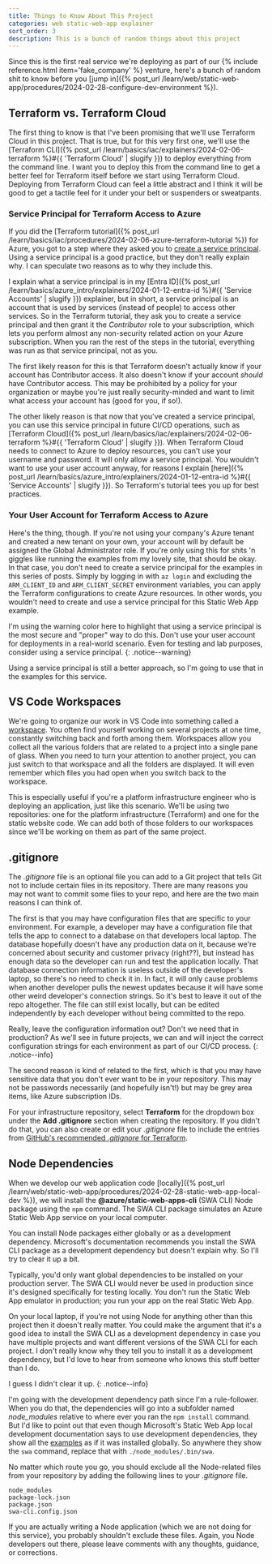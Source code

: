 ```yaml
---
title: Things to Know About This Project
categories: web static-web-app explainer
sort_order: 3
description: This is a bunch of random things about this project
---
```

Since this is the first real service we're deploying as part of our {% include reference.html item='fake_company' %} venture, here's a bunch of random shit to know before you [jump in]({% post_url /learn/web/static-web-app/procedures/2024-02-28-configure-dev-environment %}).<!--more-->

## Terraform vs. Terraform Cloud

The first thing to know is that I've been promising that we'll use Terraform Cloud in this project. That is true, but for this very first one, we'll use the [Terraform CLI]({% post_url /learn/basics/iac/explainers/2024-02-06-terraform %}#{{ 'Terraform Cloud' | slugify }}) to deploy everything from the command line. I want you to deploy this from the command line to get a better feel for Terraform itself before we start using Terraform Cloud. Deploying from Terraform Cloud can feel a little abstract and I think it will be good to get a tactile feel for it under your belt or suspenders or sweatpants.

### Service Principal for Terraform Access to Azure

If you did the [Terraform tutorial]({% post_url /learn/basics/iac/procedures/2024-02-06-azure-terraform-tutorial %}) for Azure, you got to a step where they asked you to [create a service principal](https://developer.hashicorp.com/terraform/tutorials/azure-get-started/azure-build#create-a-service-principal). Using a service principal is a good practice, but they don't really explain why. I can speculate two reasons as to why they include this.

I explain what a service principal is in my [Entra ID]({% post_url /learn/basics/azure_intro/explainers/2024-01-12-entra-id %}#{{ 'Service Accounts' | slugify }}) explainer, but in short, a service principal is an account that is used by services (instead of people) to access other services. So in the Terraform tutorial, they ask you to create a service principal and then grant it the *Contributor* role to your subscription, which lets you perform almost any non-security related action on your Azure subscription. When you ran the rest of the steps in the tutorial, everything was run as that service principal, not as you.

The first likely reason for this is that Terraform doesn't actually know if your account has Contributor access. It also doesn't know if your account *should* have Contributor access. This may be prohibited by a policy for your organization or maybe you're just really security-minded and want to limit what access your account has (good for you, if so!).

The other likely reason is that now that you've created a service principal, you can use this service principal in future CI/CD operations, such as [Terraform Cloud]({% post_url /learn/basics/iac/explainers/2024-02-06-terraform %}#{{ 'Terraform Cloud' | slugify }}). When Terraform Cloud needs to connect to Azure to deploy resources, you can't use your username and password. It will only allow a service principal. You wouldn't want to use your user account anyway, for reasons I explain [here]({% post_url /learn/basics/azure_intro/explainers/2024-01-12-entra-id %}#{{ 'Service Accounts' | slugify }}). So Terraform's tutorial tees you up for best practices.

### Your User Account for Terraform Access to Azure

Here's the thing, though. If you're not using your company's Azure tenant and created a new tenant on your own, your account will by default be assigned the Global Administrator role. If you're only using this for shits 'n giggles like running the examples from my lovely site, that should be okay. In that case, you don't need to create a service principal for the examples in this series of posts. Simply by logging in with `az login` and excluding the `ARM_CLIENT_ID` and `ARM_CLIENT_SECRET` environment variables, you can apply the Terraform configurations to create Azure resources. In other words, you wouldn't need to create and use a service principal for this Static Web App example.

I'm using the warning color here to highlight that using a service principal is the most secure and "proper" way to do this. Don't use your user account for deployments in a real-world scenario. Even for testing and lab purposes, consider using a service principal.
{: .notice--warning}

Using a service principal is still a better approach, so I'm going to use that in the examples for this service.

## VS Code Workspaces

We're going to organize our work in VS Code into something called a [workspace](https://code.visualstudio.com/docs/editor/workspaces). You often find yourself working on several projects at one time, constantly switching back and forth among them. Workspaces allow you collect all the various folders that are related to a project into a single pane of glass. When you need to turn your attention to another project, you can just switch to that workspace and all the folders are displayed. It will even remember which files you had open when you switch back to the workspace.

This is especially useful if you're a platform infrastructure engineer who is deploying an application, just like this scenario. We'll be using two repositories: one for the platform infrastructure (Terraform) and one for the static website code. We can add both of those folders to our workspaces since we'll be working on them as part of the same project.

## .gitignore

The *.gitignore* file is an optional file you can add to a Git project that tells Git not to include certain files in its repository. There are many reasons you may not want to commit some files to your repo, and here are the two main reasons I can think of.

The first is that you may have configuration files that are specific to your environment. For example, a developer may have a configuration file that tells the app to connect to a database on that developers local laptop. The database hopefully doesn't have any production data on it, because we're concerned about security and customer privacy (right??), but instead has enough data so the developer can run and test the application locally. That database connection information is useless outside of the developer's laptop, so there's no need to check it in. In fact, it will only cause problems when another developer pulls the newest updates because it will have some other weird developer's connection strings. So it's best to leave it out of the repo altogether. The file can still exist locally, but can be edited independently by each developer without being committed to the repo.

Really, leave the configuration information out? Don't we need that in production? As we'll see in future projects, we can and will inject the correct configuration strings for each environment as part of our CI/CD process.
{: .notice--info}

The second reason is kind of related to the first, which is that you may have sensitive data that you don't ever want to be in your repository. This may not be passwords necessarily (and hopefully isn't!) but may be grey area items, like Azure subscription IDs.

For your infrastructure repository, select **Terraform** for the dropdown box under the **Add .gitignore** section when creating the repository. If you didn't do that, you can also create or edit your *.gitignore* file to include the entries from [GitHub's recommended *.gitignore* for Terraform](https://github.com/github/gitignore/blob/main/Terraform.gitignore).

## Node Dependencies

When we develop our web application code [locally]({% post_url /learn/web/static-web-app/procedures/2024-02-28-static-web-app-local-dev %}), we will install the **@azure/static-web-apps-cli** (SWA CLI) Node package using the `npm` command. The SWA CLI package simulates an Azure Static Web App service on your local computer.

You can install Node packages either globally or as a development dependency. Microsoft's documentation recommends you install the SWA CLI package as a development dependency but doesn't explain why. So I'll try to clear it up a bit.

Typically, you'd only want global dependencies to be installed on your production server. The SWA CLI would never be used in production since it's designed specifically for testing locally. You don't run the Static Web App emulator in production; you run your app on the real Static Web App.

On your local laptop, if you're not using Node for anything other than this project then it doesn't really matter. You could make the argument that it's a good idea to install the SWA CLI as a development dependency in case you have multiple projects and want different versions of the SWA CLI for each project. I don't really know why they tell you to install it as a development dependency, but I'd love to hear from someone who knows this stuff better than I do.

I guess I didn't clear it up.
{: .notice--info}

I'm going with the development dependency path since I'm a rule-follower. When you do that, the dependencies will go into a subfolder named *node_modules* relative to where ever you ran the `npm install` command. But I'd like to point out that even though Microsoft's Static Web App local development documentation says to use development dependencies, they show all the [examples](https://learn.microsoft.com/en-us/azure/static-web-apps/local-development#get-started) as if it was installed globally. So anywhere they show the `swa` command, replace that with `./node_modules/.bin/swa`.

No matter which route you go, you should exclude all the Node-related files from your repository by adding the following lines to your *.gitignore* file.

```
node_modules
package-lock.json
package.json
swa-cli.config.json
```

If you are actually writing a Node application (which we are not doing for this service), you probably shouldn't exclude these files. Again, you Node developers out there, please leave comments with any thoughts, guidance, or corrections.